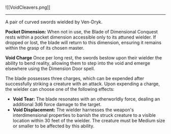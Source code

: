 ![[VoidCleavers.png]]

---
A pair of curved swords wielded by Ven-Dryk.

**Pocket Dimension:**
When not in use, the Blade of Dimensional Conquest rests within a pocket dimension accessible only to its attuned wielder. If dropped or lost, the blade will return to this dimension, ensuring it remains within the grasp of its chosen master.

**Void Charge**
Once per long rest, the swords bestow upon their wielder the ability to bend reality, allowing them to step into the void and emerge elsewhere using the Dimension Door spell.

The blade possesses three charges, which can be expended after successfully striking a creature with an attack. Upon expending a charge, the wielder can choose one of the following effects:
- **Void Tear:** The blade resonates with an otherworldly force, dealing an additional 3d6 force damage to the target.
- **Void Displacement:** The wielder harnesses the weapon's interdimensional properties to banish the struck creature to a visible location within 30 feet of the wielder. The creature must be Medium size or smaller to be affected by this ability.



